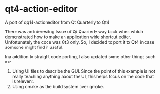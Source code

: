 # qt4-action-editor
A port of qq14-actioneditor from Qt Quarterly to Qt4

There was an interesting issue of Qt Quarterly way back when which demonstrated 
how to make an application wide shortcut editor. Unfortunately the code was 
Qt3 only. So, I decided to port it to Qt4 in case someone might find it useful.

Ina addition to straight code porting, I also updated some other things such as:

1. Using UI files to describe the GUI. Since the point of this example is not really teaching anything about the UI, this helps focus on the code that is relevent.
2. Using cmake as the build system over qmake.
